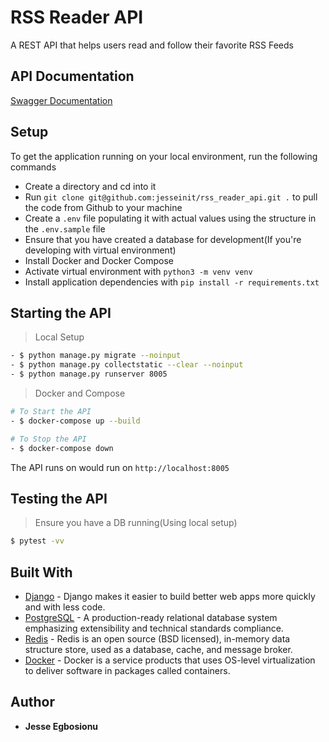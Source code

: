 # RSS Reader API

A REST API that helps users read and follow their favorite RSS Feeds

## API Documentation

[Swagger Documentation](https://rss-feed-api-app.herokuapp.com/)

## Setup

To get the application running on your local environment, run the following commands

- Create a directory and cd into it
- Run `git clone git@github.com:jesseinit/rss_reader_api.git .` to pull the code from Github to your machine
- Create a `.env` file populating it with actual values using the structure in the `.env.sample` file
- Ensure that you have created a database for development(If you're developing with virtual environment)
- Install Docker and Docker Compose
- Activate virtual environment with `python3 -m venv venv`
- Install application dependencies with `pip install -r requirements.txt`

## Starting the API

> Local Setup

```sh
- $ python manage.py migrate --noinput
- $ python manage.py collectstatic --clear --noinput
- $ python manage.py runserver 8005
```

> Docker and Compose

```sh
# To Start the API
- $ docker-compose up --build

# To Stop the API
- $ docker-compose down
```

The API runs on would run on `http://localhost:8005`

## Testing the API

> Ensure you have a DB running(Using local setup)

```sh
$ pytest -vv
```

## Built With

- [Django](https://www.djangoproject.com/) - Django makes it easier to build better web apps more quickly and with less code.
- [PostgreSQL](https://www.postgresql.org/) - A production-ready relational database system emphasizing extensibility and technical standards compliance.
- [Redis](https://redis.io/) - Redis is an open source (BSD licensed), in-memory data structure store, used as a database, cache, and message broker.
- [Docker](https://www.docker.com/) - Docker is a service products that uses OS-level virtualization to deliver software in packages called containers.

## Author

- **Jesse Egbosionu**
